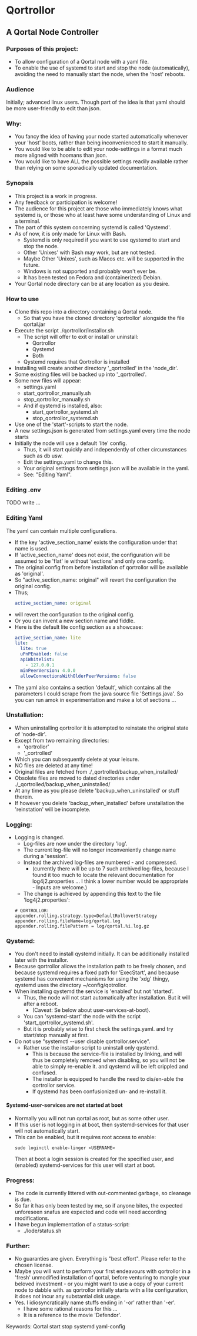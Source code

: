 # Qortrollor

## A Qortal Node Controller

### Purposes of this project:

* To allow configuration of a Qortal node with a yaml file.
* To enable the use of systemd to start and stop the node (automatically),
  avoiding the need to manually start the node, when the 'host' reboots.

### Audience

Initially; advanced linux users.
Though part of the idea is that yaml should be more user-friendly to edit than json.

### Why:

* You fancy the idea of having your node started automatically whenever your 'host' boots,
  rather than being inconvenienced to start it manually.
* You would like to be able to edit your node-settings in a format much more aligned with hoomans than json.
* You would like to have ALL the possible settings readily available
  rather than relying on some sporadically updated documentation.

### Synopsis

* This project is a work in progress.
* Any feedback or participation is welcome!
* The audience for this project are those who immediately knows what systemd is,
  or those who at least have some understanding of Linux and a terminal.
* The part of this system concerning systemd is called 'Qystemd'.
* As of now, it is only made for Linux with Bash.
    * Systemd is only required if you want to use qystemd to start and stop the node.
    * Other 'Unixes' with Bash may work, but are not tested.
    * Maybe Other 'Unixes', such as Macos etc. will be supported in the future.
    * Windows is not supported and probably won't ever be.
    * It has been tested on Fedora and (containerized) Debian.
* Your Qortal node directory can be at any location as you desire.

### How to use

* Clone this repo into a directory containing a Qortal node.
    * So that you have the cloned directory 'qortrollor' alongside the file qortal.jar
* Execute the script ./qortrollor/installor.sh
    * The script will offer to exit or install or uninstall:
        * Qortrollor
        * Qystemd
        * Both
    * Qystemd requires that Qortrollor is installed
* Installing will create another directory '_qortrolled' in the 'node_dir'.
* Some existing files will be backed up into '_qortrolled'.
* Some new files will appear:
    * settings.yaml
    * start_qortrollor_manually.sh
    * stop_qortrollor_manually.sh
    * And if qystemd is installed, also:
        * start_qortrollor_systemd.sh
        * stop_qortrollor_systemd.sh
* Use one of the 'start'-scripts to start the node.
* A new settings.json is generated from settings.yaml every time the node starts
* Initially the node will use a default 'lite' config.
    * Thus, it will start quickly and independently of other circumstances such as db usw.
    * Edit the settings.yaml to change this.
    * Your original settings from settings.json will be available in the yaml.
    * See: "Editing Yaml".

### Editing .env

TODO write ...

### Editing Yaml

The yaml can contain multiple configurations.

* If the key 'active_section_name' exists the configuration under that name is used.
* If 'active_section_name' does not exist, the configuration will be assumed to be 'flat'
  ie without 'sections' and only one config.
* The original config from before installation of qortrollor will be available as 'original'.
* So "active_section_name: original" will revert the configuration the original config.
* Thus;
  ```yaml
  active_section_name: original
  ```
* will revert the configuration to the original config.
* Or you can invent a new section name and fiddle.
* Here is the default lite config section as a showcase:
    ```yaml
    active_section_name: lite
    lite:
      lite: true
      uPnPEnabled: false
      apiWhitelist:
        - 127.0.0.1
      minPeerVersion: 4.0.0
      allowConnectionsWithOlderPeerVersions: false
  ```
* The yaml also contains a section 'default', which contains all the parameters
  I could scrape from the java source file 'Settings.java'.
  So you can run amok in experimentation and make a lot of sections ...

### Unstallation:

* When uninstalling qortrollor it is attempted to reinstate the original state of 'node-dir'.
* Except from two remaining directories:
    * 'qortrollor'
    * '_cortrolled'
* Which you can subsequently delete at your leisure.
* NO files are deleted at any time!
* Original files are fetched from ./_qortrolled/backup_when_installed/
* Obsolete files are moved to dated directories under ./_qortrolled/backup_when_uninstalled/
* At any time as you please delete 'backup_when_uninstalled' or stuff therein.
* If however you delete 'backup_when_installed' before unstallation the 'reinstation' will be incomplete.

### Logging:

* Logging is changed.
    * Log-files are now under the directory 'log'.
    * The current log-file will no longer inconveniently change name during a 'session'.
    * Instead the archived log-files are numbered - and compressed.
        * (currently there will be up to 7 such archived log-files,
          because I found it too much to locate the relevant documentation
          for log4j2.properties ... I think a lower number would be appropriate - Inputs are welcome.)
    * The change is achieved by appending this text to the file 'log4j2.properties':
    ```
    # QORTROLLOR:
    appender.rolling.strategy.type=DefaultRolloverStrategy
    appender.rolling.fileName=log/qortal.log
    appender.rolling.filePattern = log/qortal.%i.log.gz
    ```

### Qystemd:

* You don't need to install qystemd initially. It can be additionally installed later with the installor.
* Because qortrollor allows the installation path to be freely chosen,
  and because systemd requires a fixed path for 'ExecStart', and because systemd has convenient mechanisms
  for using the 'xdg' thingy, qystemd uses the directory ~/config/qotrollor.
* When installing qystemd the service is 'enabled' but not 'started'.
    * Thus, the node will not start automatically after installation. But it will after a reboot.
        * (Caveat: Se below about user-services-at-boot).
    * You can 'systemd-start' the node with the script 'start_qortrollor_systemd.sh'.
    * But it is probably wise to first check the settings.yaml. and try start/stop manually at first.
* Do not use "systemctl --user disable qortrollor.service".
    * Rather use the installor-script to uninstall only qystemd.
        * This is because the service-file is installed by linking,
          and will thus be completely removed when disabling,
          so you will not be able to simply re-enable it.
          and qystemd will be left crippled and confused.
        * The installor is equipped to handle the need to dis/en-able the qortrollor service.
        * If qystemd has been confusionized un- and re-install it.

#### Systemd-user-services are not started at boot

* Normally you will not run qortal as root, but as some other user.
* If this user is not logging in at boot, then systemd-services for that user will not automatically start.
* This can be enabled, but it requires root access to enable:
  ```console
  sudo loginctl enable-linger <USERNAME>
  ```
  Then at boot a login session is created for the specified user,
  and (enabled) systemd-services for this user will start at boot.

### Progress:

* The code is currently littered with out-commented garbage, so cleanage is due.
* So far it has only been tested by me, so if anyone bites, the expected unforeseen snafus are expected
  and code will need according modifications.
* I have begun implementation of a status-script:
  * ./lode/status.sh

### Further:

* No guaranties are given. Everything is "best effort". Please refer to the chosen license.
* Maybe you will want to perform your first endeavours with qortrollor in a
  'fresh' unmodified installation of qortal, before venturing to mangle your beloved investment -
  or you might want to use a copy of your current node to dabble with.
  as qortrollor initially starts with a lite configuration, it does not incur any substantial disk usage.
* Yes. I idiosyncratically name stuffs ending in '-or' rather than '-er'.
    * I have some rational reasons for this ...
    * It is a reference to the movie 'Defendor'.

Keywords: Qortal start stop systemd yaml-config
